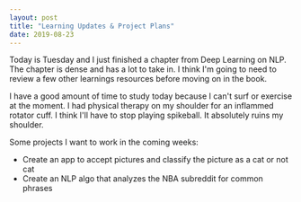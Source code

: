 ```yaml
---
layout: post
title: "Learning Updates & Project Plans"
date: 2019-08-23
---
```


Today is Tuesday and I just finished a chapter from Deep Learning on NLP. The chapter is dense and has a lot to take in. I think I'm going to need to review a few other learnings resources before moving on in the book.

I have a good amount of time to study today because I can't surf or exercise at the moment. I had physical therapy on my shoulder for an inflammed rotator cuff. I think I'll have to stop playing spikeball. It absolutely ruins my shoulder.

Some projects I want to work in the coming weeks:
* Create an app to accept pictures and classify the picture as a cat or not cat
* Create an NLP algo that analyzes the NBA subreddit for common phrases